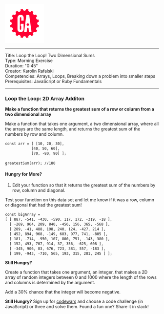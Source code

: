 ![](/ga_cog.png)

---
Title: Loop the Loop! Two Dimensional Sums<br>
Type: Morning Exercise <br>
Duration: "0:45"<br>
Creator: Karolin Rafalski<br>
Competencies:  Arrays, Loops, Breaking down a problem into smaller steps<br>
Prerequisites: JavaScript or Ruby Fundamentals<br>

---

### Loop the Loop: 2D Array Additon

**Make a function that returns the greatest sum of a row or column from a two dimensional array**


Make a function that takes one argument, a two dimensional array, where all the arrays are the same length, and returns the greatest sum of the numbers by row and column.
```
const arr = [ [10, 20, 30],
            [40, 50, 60],
            [70, -80, 90] ];

greatestSum(arr); //180
```

#### Hungry for More?

1. Edit your function so that it returns the greatest sum of the numbers by row, column and diagonal.

Test your function on this data set and let me know if it was a row, column or diagonal that had the greatest sum!

```
const bigArray =
[ [ 887, -541, -430, -590, 117, 172, -319, -18 ],
  [ -269, 964, 209, 840, -456, 156, 365, -568 ],
  [ 289, -41, 488, 198, 240, 124, -427, 214 ],
  [ 452, 894, 968, -149, 683, 977, 741, -805 ],
  [ 181, -714, -950, 107, 800, 751, -143, 380 ],
  [ 152, 493, 707, 914, 37, 356, -625, 608 ],
  [ -345, 906, 83, 676, 723, 381, 557, -183 ],
  [ 199, -943, -710, 565, 193, 315, 281, 245 ] ];
```

**Still Hungry?**<br>

Create a function that takes one argument, an integer, that makes a 2D array of random integers between 0  and 1000 where the length of the rows and columns is determined by the argument.

Add a 30% chance that the integer will become negative.

**Still Hungry?**
Sign up for [codewars](codewars.com) and choose a code challenge (in JavaScript) or three and solve them. Found a fun one? Share it in slack!
